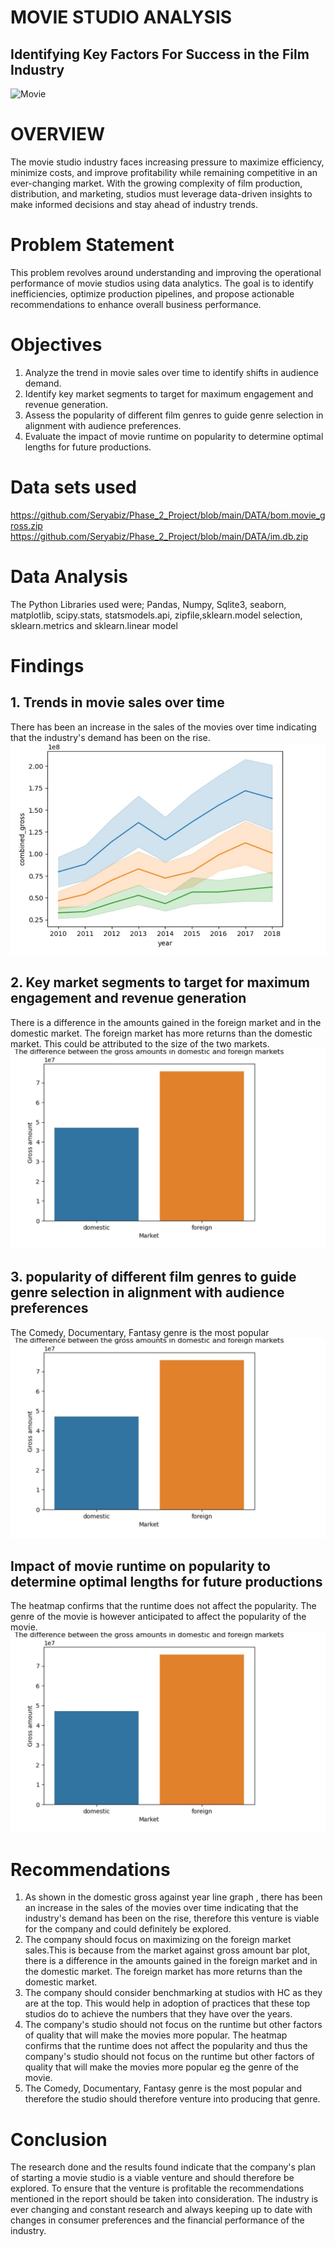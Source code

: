 # MOVIE STUDIO ANALYSIS
## Identifying Key Factors For Success in the Film Industry
![Movie](Movies.png)
# OVERVIEW
The movie studio industry faces increasing pressure to maximize efficiency, minimize costs, and improve profitability while remaining competitive in an ever-changing market. With the growing complexity of film production, distribution, and marketing, studios must leverage data-driven insights to make informed decisions and stay ahead of industry trends.

# Problem Statement
This problem revolves around understanding and improving the operational performance of movie studios using data analytics. The goal is to identify inefficiencies, optimize production pipelines, and propose actionable recommendations to enhance overall business performance.
# Objectives
1. Analyze the trend in movie sales over time to identify shifts in audience demand.
2. Identify key market segments to target for maximum engagement and revenue generation.
3. Assess the popularity of different film genres to guide genre selection in alignment with audience preferences.
4. Evaluate the impact of movie runtime on popularity to determine optimal lengths for future productions.
# Data sets used
https://github.com/Seryabiz/Phase_2_Project/blob/main/DATA/bom.movie_gross.zip
https://github.com/Seryabiz/Phase_2_Project/blob/main/DATA/im.db.zip
# Data Analysis
The Python Libraries used were; Pandas, Numpy, Sqlite3, seaborn, matplotlib, scipy.stats, statsmodels.api, zipfile,sklearn.model selection, sklearn.metrics and sklearn.linear model

# Findings
## 1. Trends in movie sales over time
There has been an increase in the sales of the movies over time indicating that the industry's demand has been on the rise.
![Gross_per_year](Images/Gross_per_year.jpg)
## 2. Key market segments to target for maximum engagement and revenue generation
There is a difference in the amounts gained in the foreign market and in the domestic market. The foreign market has more returns than the domestic market. This could be attributed to the size of the two markets.
![Gross_by_market](Images/Gross_by_market.jpg)
## 3. popularity of different film genres to guide genre selection in alignment with audience preferences
 The Comedy, Documentary, Fantasy genre is the most popular
![Gross_by_market](Images/Gross_by_market.jpg)
## Impact of movie runtime on popularity to determine optimal lengths for future productions
The heatmap confirms that the runtime does not affect the popularity. The genre of the movie is however anticipated to affect the popularity of the movie.
![Gross_by_market](Images/Gross_by_market.jpg)
# Recommendations
1. As shown in the domestic gross against year line graph , there has been an increase in the sales of the movies over time indicating that the industry's demand has been on the rise, therefore this venture is viable for the company and could definitely be explored.
2. The company should focus on maximizing on the foreign market sales.This is because from the market against gross amount bar plot, there is a difference in the amounts gained in the foreign market and in the domestic market. The foreign market has more returns than the domestic market. 
3. The company should consider  benchmarking at studios with HC as they are at the top. This would help in adoption of practices that these top studios do to achieve the numbers that they have over the years. 
4. The company's studio should not focus on the runtime but other factors of quality that will make the movies more popular. The heatmap confirms that the runtime does not affect the popularity and thus the company's studio should not focus on the runtime but other factors of quality that will make the movies more popular eg the genre of the movie.
5. The Comedy, Documentary, Fantasy genre is the most popular and therefore the studio should therefore venture into producing that genre.

# Conclusion
The research done and the results found indicate that the company's plan of starting a movie studio is a viable venture and should therefore be explored. To ensure that the venture is profitable the recommendations mentioned in the report should be taken into consideration. The industry is ever changing and constant research and always keeping up to date with changes in consumer preferences and the financial performance of the industry.

